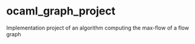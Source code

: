 # ocaml_graph_project
Implementation project of an algorithm computing the max-flow of a flow graph
